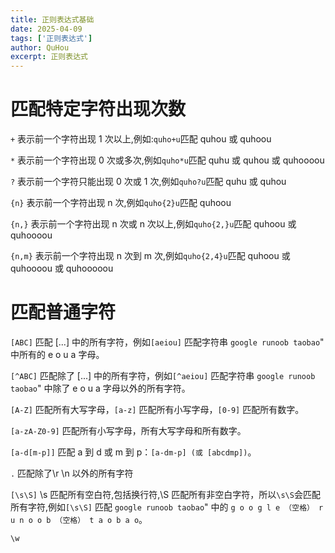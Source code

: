 ```yaml
---
title: 正则表达式基础
date: 2025-04-09
tags: ['正则表达式']
author: QuHou
excerpt: 正则表达式
---
```


# 匹配特定字符出现次数

`+` 表示前一个字符出现 1 次以上,例如:`quho+u`匹配 quhou 或 quhoou

`*` 表示前一个字符出现 0 次或多次,例如`quho*u`匹配 quhu 或 quhou 或 quhoooou

`?` 表示前一个字符只能出现 0 次或 1 次,例如`quho?u`匹配 quhu 或 quhou

`{n}` 表示前一个字符出现 n 次,例如`quho{2}u`匹配 quhoou

`{n,}` 表示前一个字符出现 n 次或 n 次以上,例如`quho{2,}u`匹配 quhoou 或 quhoooou

`{n,m}` 表示前一个字符出现 n 次到 m 次,例如`quho{2,4}u`匹配 quhoou 或 quhoooou 或 quhooooou

# 匹配普通字符

`[ABC]` 匹配 [...] 中的所有字符，例如`[aeiou]` 匹配字符串 `google runoob taobao`" 中所有的 e o u a 字母。

`[^ABC]` 匹配除了 [...] 中的所有字符，例如`[^aeiou]` 匹配字符串 `google runoob taobao`" 中除了 e o u a 字母以外的所有字符。

`[A-Z]` 匹配所有大写字母，`[a-z]` 匹配所有小写字母，`[0-9]` 匹配所有数字。

`[a-zA-Z0-9]` 匹配所有小写字母，所有大写字母和所有数字。

`[a-d[m-p]]` 匹配 a 到 d 或 m 到 p：`[a-dm-p] (或 [abcdmp])`。

`.` 匹配除了\r \n 以外的所有字符

`[\s\S]` \s 匹配所有空白符,包括换行符,\S 匹配所有非空白字符，所以`\s\S`会匹配所有字符,例如`[\s\S]` 匹配 `google runoob taobao`" 中的 `g o o g l e （空格） r u n o o b （空格） t a o b a o`。

`\w`